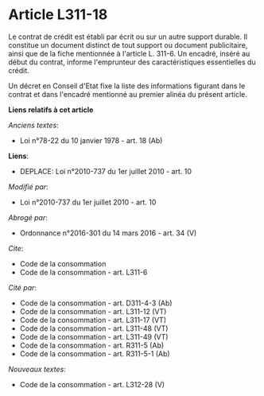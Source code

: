 # Article L311-18

Le contrat de crédit est établi par écrit ou sur un autre support durable. Il constitue un document distinct de tout support
ou document publicitaire, ainsi que de la fiche mentionnée à l'article L. 311-6. Un encadré, inséré au début du contrat,
informe l'emprunteur des caractéristiques essentielles du crédit. 

Un décret en Conseil d'Etat fixe la liste des informations figurant dans le contrat et dans l'encadré mentionné au premier
alinéa du présent article.

**Liens relatifs à cet article**

_Anciens textes_:

  - Loi n°78-22 du 10 janvier 1978 - art. 18 (Ab)

**Liens**:

  - DEPLACE: Loi n°2010-737 du 1er juillet 2010 - art. 10

_Modifié par_:

  - Loi n°2010-737 du 1er juillet 2010 - art. 10

_Abrogé par_:

  - Ordonnance n°2016-301 du 14 mars 2016 - art. 34 (V)

_Cite_:

  - Code de la consommation
  - Code de la consommation - art. L311-6

_Cité par_:

  - Code de la consommation - art. D311-4-3 (Ab)
  - Code de la consommation - art. L311-12 (VT)
  - Code de la consommation - art. L311-17 (VT)
  - Code de la consommation - art. L311-48 (VT)
  - Code de la consommation - art. L311-49 (VT)
  - Code de la consommation - art. R311-5 (Ab)
  - Code de la consommation - art. R311-5-1 (Ab)

_Nouveaux textes_:

  - Code de la consommation - art. L312-28 (V)
